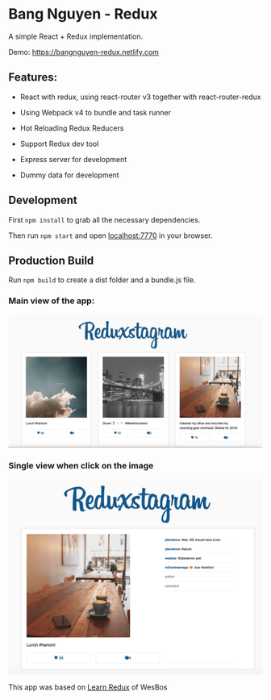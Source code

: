 # Bang Nguyen - Redux

A simple React + Redux implementation.

Demo: https://bangnguyen-redux.netlify.com

## Features:
* React with redux, using react-router v3 together with react-router-redux

* Using Webpack v4 to bundle and task runner

* Hot Reloading Redux Reducers

* Support Redux dev tool

* Express server for development

* Dummy data for development

## Development

First `npm install` to grab all the necessary dependencies. 

Then run `npm start` and open <localhost:7770> in your browser.

## Production Build

Run `npm build` to create a dist folder and a bundle.js file.

### Main view of the app:

![Main View](./demo/main-view.png)

### Single view when click on the image

![Inventory](./demo/single-page.png)


This app was based on [Learn Redux](https://learnredux.com/) of WesBos